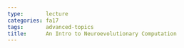 ```yaml
---
type:       lecture
categories: fa17
tags:       advanced-topics
title:      An Intro to Neuroevolutionary Computation
---
```

